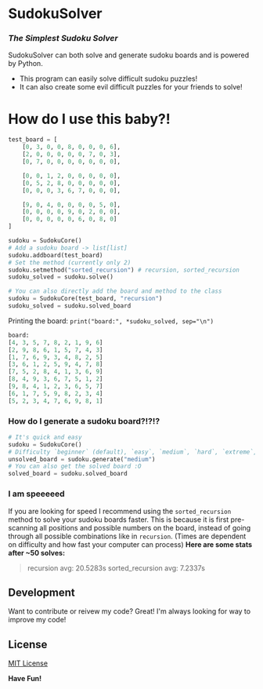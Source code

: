 # SudokuSolver
### _The Simplest Sudoku Solver_

SudokuSolver can both solve and generate sudoku boards and is powered by Python.

- This program can easily solve difficult sudoku puzzles!
- It can also create some evil difficult puzzles for your friends to solve!


# How do I use this baby?!

```python
test_board = [
    [0, 3, 0, 0, 8, 0, 0, 0, 6],
    [2, 0, 0, 0, 0, 0, 7, 0, 3],
    [0, 7, 0, 0, 0, 0, 0, 0, 0],

    [0, 0, 1, 2, 0, 0, 0, 0, 0],
    [0, 5, 2, 8, 0, 0, 0, 0, 0],
    [0, 0, 0, 3, 6, 7, 0, 0, 0],

    [9, 0, 4, 0, 0, 0, 0, 5, 0],
    [0, 0, 0, 0, 9, 0, 2, 0, 0],
    [0, 0, 0, 0, 0, 6, 0, 8, 0]
]

sudoku = SudokuCore()
# Add a sudoku board -> list[list]
sudoku.addboard(test_board)
# Set the method (currently only 2)
sudoku.setmethod("sorted_recursion") # recursion, sorted_recursion
sudoku_solved = sudoku.solve()

# You can also directly add the board and method to the class
sudoku = SudokuCore(test_board, "recursion")
sudoku_solved = sudoku.solved_board
```
Printing the board: `print("board:", *sudoku_solved, sep="\n")`
```python
board:
[4, 3, 5, 7, 8, 2, 1, 9, 6]
[2, 9, 8, 6, 1, 5, 7, 4, 3]
[1, 7, 6, 9, 3, 4, 8, 2, 5]
[3, 6, 1, 2, 5, 9, 4, 7, 8]
[7, 5, 2, 8, 4, 1, 3, 6, 9]
[8, 4, 9, 3, 6, 7, 5, 1, 2]
[9, 8, 4, 1, 2, 3, 6, 5, 7]
[6, 1, 7, 5, 9, 8, 2, 3, 4]
[5, 2, 3, 4, 7, 6, 9, 8, 1]
```
### How do I generate a sudoku board?!?!?
```python
# It's quick and easy
sudoku = SudokuCore()
# Difficulty `beginner` (default), `easy`, `medium`, `hard`, `extreme`, `evil`
unsolved_board = sudoku.generate("medium")
# You can also get the solved board :O
solved_board = sudoku.solved_board
```
### I am speeeeed
If you are looking for speed I recommend using the `sorted_recursion` method to solve your sudoku boards faster. This is because it is first pre-scanning all positions and possible numbers on the board, instead of going through all possible combinations like in `recursion`. (Times are dependent on difficulty and how fast your computer can process)
**Here are some stats after ~50 solves:**
> recursion avg: 20.5283s
> sorted_recursion avg: 7.2337s

## Development

Want to contribute or reivew my code? Great! I'm always looking for way to improve my code!


## License

[MIT License](https://github.com/Tsu-HaoLiu/SudokuSolver/blob/main/LICENSE)

**Have Fun!**

